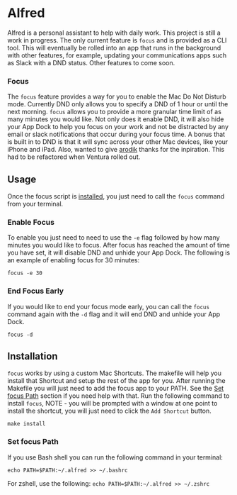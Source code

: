 # Alfred
Alfred is a personal assistant to help with daily work. This project is still a work in progress. The only current feature is `focus` and is provided as a CLI tool. This will eventually be rolled into an app that runs in the background with other features, for example, updating your communications apps such as Slack with a DND status. Other features to come soon.

### Focus
The `focus` feature provides a way for you to enable the Mac Do Not Disturb mode. Currently DND only allows you to specify a DND of 1 hour or until the next morning. `focus` allows you to provide a more granular time limit of as many minutes you would like. Not only does it enable DND, it will also hide your App Dock to help you focus on your work and not be distracted by any email or slack notifications that occur during your focus time. A bonus that is built in to DND is that it will sync across your other Mac devices, like your iPhone and iPad. Also, wanted to give [arodik](https://github.com/arodik) thanks for the inpiration. This had to be refactored when Ventura rolled out.

## Usage
Once the focus script is [installed](#installation), you just need to call the `focus` command from your terminal.
### Enable Focus
To enable you just need to need to use the `-e` flag followed by how many minutes you would like to focus. After focus has reached the amount of time you have set, it will disable DND and unhide your App Dock. The following is an example of enabling focus for 30 minutes:
```
focus -e 30
```
### End Focus Early
If you would like to end your focus mode early, you can call the `focus` command again with the `-d` flag and it will end DND and unhide your App Dock.
```
focus -d
```

## Installation
`focus` works by using a custom Mac Shortcuts. The makefile will help you install that Shortcut and setup the rest of the app for you. After running the Makefile you will just need to add the focus app to your PATH. See the [Set focus Path](#set-focus-path) section if you need help with that. Run the following command to install `focus`, NOTE - you will be prompted with a window at one point to install the shortcut, you will just need to click the `Add Shortcut` button.
```
make install
```

### Set focus Path
If you use Bash shell you can run the following command in your terminal:
```
echo PATH=$PATH:~/.alfred >> ~/.bashrc
```
For zshell, use the following:
```echo PATH=$PATH:~/.alfred >> ~/.zshrc```
